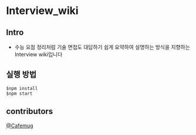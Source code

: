# Interview_wiki

## Intro
- 수능 요점 정리처럼 기술 면접도 대답하기 쉽게 요약하여 설명하는 방식을 지향하는 Interview wiki입니다

## 실행 방법

```
$npm install
$npm start
```

## contributors
[@Cafemug](https://github.com/Cafemug)
